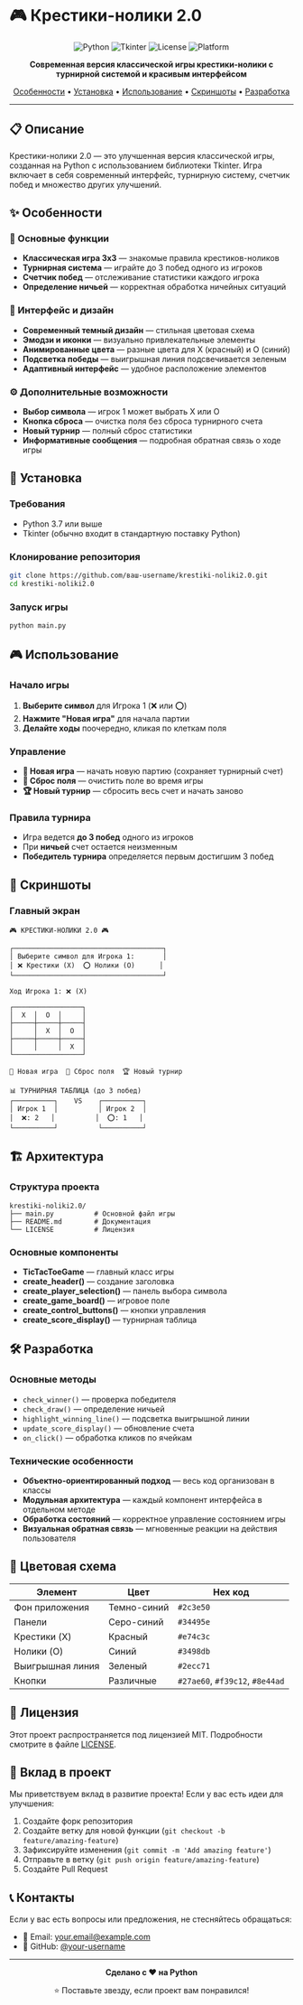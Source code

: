 # 🎮 Крестики-нолики 2.0

<div align="center">

![Python](https://img.shields.io/badge/Python-3.7+-blue.svg)
![Tkinter](https://img.shields.io/badge/GUI-Tkinter-green.svg)
![License](https://img.shields.io/badge/License-MIT-yellow.svg)
![Platform](https://img.shields.io/badge/Platform-Windows%20%7C%20macOS%20%7C%20Linux-lightgrey.svg)

**Современная версия классической игры крестики-нолики с турнирной системой и красивым интерфейсом**

[Особенности](#-особенности) •
[Установка](#-установка) •
[Использование](#-использование) •
[Скриншоты](#-скриншоты) •
[Разработка](#-разработка)

</div>

---

## 📋 Описание

Крестики-нолики 2.0 — это улучшенная версия классической игры, созданная на Python с использованием библиотеки Tkinter. Игра включает в себя современный интерфейс, турнирную систему, счетчик побед и множество других улучшений.

## ✨ Особенности

### 🎯 Основные функции
- **Классическая игра 3x3** — знакомые правила крестиков-ноликов
- **Турнирная система** — играйте до 3 побед одного из игроков
- **Счетчик побед** — отслеживание статистики каждого игрока
- **Определение ничьей** — корректная обработка ничейных ситуаций

### 🎨 Интерфейс и дизайн
- **Современный темный дизайн** — стильная цветовая схема
- **Эмодзи и иконки** — визуально привлекательные элементы
- **Анимированные цвета** — разные цвета для X (красный) и O (синий)
- **Подсветка победы** — выигрышная линия подсвечивается зеленым
- **Адаптивный интерфейс** — удобное расположение элементов

### ⚙️ Дополнительные возможности
- **Выбор символа** — игрок 1 может выбрать X или O
- **Кнопка сброса** — очистка поля без сброса турнирного счета
- **Новый турнир** — полный сброс статистики
- **Информативные сообщения** — подробная обратная связь о ходе игры

## 🚀 Установка

### Требования
- Python 3.7 или выше
- Tkinter (обычно входит в стандартную поставку Python)

### Клонирование репозитория
```bash
git clone https://github.com/ваш-username/krestiki-noliki2.0.git
cd krestiki-noliki2.0
```

### Запуск игры
```bash
python main.py
```

## 🎮 Использование

### Начало игры
1. **Выберите символ** для Игрока 1 (❌ или ⭕)
2. **Нажмите "Новая игра"** для начала партии
3. **Делайте ходы** поочередно, кликая по клеткам поля

### Управление
- **🎯 Новая игра** — начать новую партию (сохраняет турнирный счет)
- **🔄 Сброс поля** — очистить поле во время игры
- **🏆 Новый турнир** — сбросить весь счет и начать заново

### Правила турнира
- Игра ведется **до 3 побед** одного из игроков
- При **ничьей** счет остается неизменным
- **Победитель турнира** определяется первым достигшим 3 побед

## 📸 Скриншоты

### Главный экран
```
🎮 КРЕСТИКИ-НОЛИКИ 2.0 🎮

┌─────────────────────────────────────┐
│ Выберите символ для Игрока 1:       │
│ ❌ Крестики (X)  ⭕ Нолики (O)      │
└─────────────────────────────────────┘

Ход Игрока 1: ❌ (X)

┌─────────────────┐
│  X  │  O  │     │
├─────┼─────┼─────┤
│     │  X  │  O  │
├─────┼─────┼─────┤
│     │     │  X  │
└─────────────────┘

🎯 Новая игра  🔄 Сброс поля  🏆 Новый турнир

📊 ТУРНИРНАЯ ТАБЛИЦА (до 3 побед)
┌──────────┐    VS    ┌──────────┐
│ Игрок 1  │          │ Игрок 2  │
│  ❌: 2   │          │  ⭕: 1   │
└──────────┘          └──────────┘
```

## 🏗️ Архитектура

### Структура проекта
```
krestiki-noliki2.0/
├── main.py          # Основной файл игры
├── README.md        # Документация
└── LICENSE          # Лицензия
```

### Основные компоненты
- **TicTacToeGame** — главный класс игры
- **create_header()** — создание заголовка
- **create_player_selection()** — панель выбора символа
- **create_game_board()** — игровое поле
- **create_control_buttons()** — кнопки управления
- **create_score_display()** — турнирная таблица

## 🛠️ Разработка

### Основные методы
- `check_winner()` — проверка победителя
- `check_draw()` — определение ничьей
- `highlight_winning_line()` — подсветка выигрышной линии
- `update_score_display()` — обновление счета
- `on_click()` — обработка кликов по ячейкам

### Технические особенности
- **Объектно-ориентированный подход** — весь код организован в классы
- **Модульная архитектура** — каждый компонент интерфейса в отдельном методе
- **Обработка состояний** — корректное управление состоянием игры
- **Визуальная обратная связь** — мгновенные реакции на действия пользователя

## 🎨 Цветовая схема

| Элемент | Цвет | Hex код |
|---------|------|---------|
| Фон приложения | Темно-синий | `#2c3e50` |
| Панели | Серо-синий | `#34495e` |
| Крестики (X) | Красный | `#e74c3c` |
| Нолики (O) | Синий | `#3498db` |
| Выигрышная линия | Зеленый | `#2ecc71` |
| Кнопки | Различные | `#27ae60`, `#f39c12`, `#8e44ad` |

## 📝 Лицензия

Этот проект распространяется под лицензией MIT. Подробности смотрите в файле [LICENSE](LICENSE).

## 🤝 Вклад в проект

Мы приветствуем вклад в развитие проекта! Если у вас есть идеи для улучшения:

1. Создайте форк репозитория
2. Создайте ветку для новой функции (`git checkout -b feature/amazing-feature`)
3. Зафиксируйте изменения (`git commit -m 'Add amazing feature'`)
4. Отправьте в ветку (`git push origin feature/amazing-feature`)
5. Создайте Pull Request

## 📞 Контакты

Если у вас есть вопросы или предложения, не стесняйтесь обращаться:

- 📧 Email: your.email@example.com
- 🐙 GitHub: [@your-username](https://github.com/your-username)

---

<div align="center">

**Сделано с ❤️ на Python**

⭐ Поставьте звезду, если проект вам понравился!

</div>

